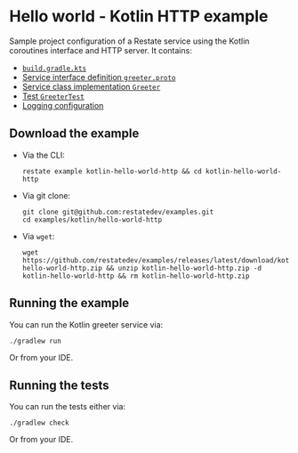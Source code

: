 # Hello world - Kotlin HTTP example

Sample project configuration of a Restate service using the Kotlin coroutines interface and HTTP server. It contains:

* [`build.gradle.kts`](build.gradle.kts)
* [Service interface definition `greeter.proto`](src/main/proto/greeter.proto)
* [Service class implementation `Greeter`](src/main/kotlin/dev/restate/sdk/examples/Greeter.kt)
* [Test `GreeterTest`](src/test/kotlin/dev/restate/sdk/examples/GreeterTest.kt)
* [Logging configuration](src/main/resources/log4j2.properties)

## Download the example

- Via the CLI:
    ```shell
    restate example kotlin-hello-world-http && cd kotlin-hello-world-http
    ```

- Via git clone:
    ```shell
    git clone git@github.com:restatedev/examples.git
    cd examples/kotlin/hello-world-http
    ```

- Via `wget`:
    ```shell
    wget https://github.com/restatedev/examples/releases/latest/download/kotlin-hello-world-http.zip && unzip kotlin-hello-world-http.zip -d kotlin-hello-world-http && rm kotlin-hello-world-http.zip
    ```

## Running the example

You can run the Kotlin greeter service via:

```shell
./gradlew run
```

Or from your IDE.

## Running the tests

You can run the tests either via:

```shell
./gradlew check
```

Or from your IDE.
